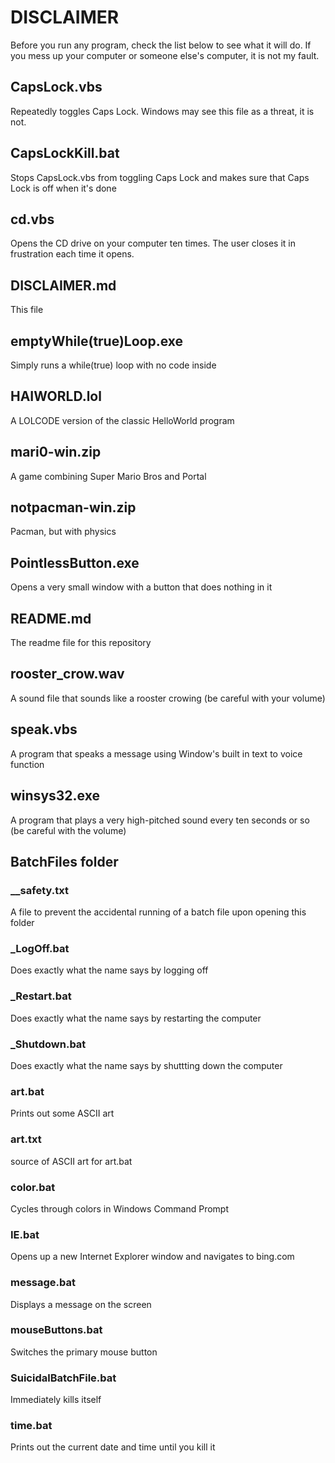 # DISCLAIMER
Before you run any program, check the list below to see what it will do. If you mess up your computer or someone else's computer, it is not my fault.

## CapsLock.vbs

Repeatedly toggles Caps Lock. Windows may see this file as a threat, it is not.

## CapsLockKill.bat

Stops CapsLock.vbs from toggling Caps Lock and makes sure that Caps Lock is off when it's done

## cd.vbs

Opens the CD drive on your computer ten times. The user closes it in frustration each time it opens.

## DISCLAIMER.md

This file

## emptyWhile(true)Loop.exe

Simply runs a while(true) loop with no code inside

## HAIWORLD.lol

A LOLCODE version of the classic HelloWorld program

## mari0-win.zip

A game combining Super Mario Bros and Portal

## notpacman-win.zip

Pacman, but with physics

## PointlessButton.exe

Opens a very small window with a button that does nothing in it

## README.md

The readme file for this repository

## rooster_crow.wav

A sound file that sounds like a rooster crowing (be careful with your volume)

## speak.vbs

A program that speaks a message using Window's built in text to voice function

## winsys32.exe

A program that plays a very high-pitched sound every ten seconds or so (be careful with the volume)

## BatchFiles folder

### __safety.txt

A file to prevent the accidental running of a batch file upon opening this folder

### _LogOff.bat

Does exactly what the name says by logging off

### _Restart.bat

Does exactly what the name says by restarting the computer

### _Shutdown.bat

Does exactly what the name says by shuttting down the computer

### art.bat

Prints out some ASCII art

### art.txt

source of ASCII art for art.bat

### color.bat

Cycles through colors in Windows Command Prompt

### IE.bat

Opens up a new Internet Explorer window and navigates to bing.com

### message.bat

Displays a message on the screen

### mouseButtons.bat

Switches the primary mouse button

### SuicidalBatchFile.bat

Immediately kills itself

### time.bat

Prints out the current date and time until you kill it
